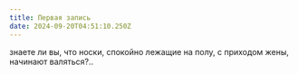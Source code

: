 ```yaml
---
title: Первая запись
date: 2024-09-20T04:51:10.250Z
---
```


знаете ли вы, что носки, спокойно лежащие на полу, с приходом жены, начинают валяться?.. 